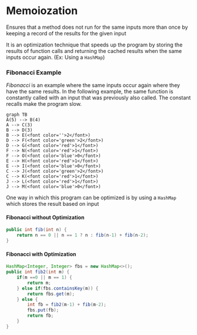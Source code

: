 # Memoiozation

Ensures that a method does not run for the same inputs more than once by keeping a record of the results for the given input

It is an optimization technique that speeds up the program by storing the results of function calls and returning the cached results when the same inputs occur again. (Ex: Using a `HashMap`)

### Fibonacci Example

*Fibonacci* is an example where the same inputs occur again where they have the same results. In the following example, the same function is constantly called with an input that was previously also called. The constant recalls make the program slow.

```mermaid
graph TB
A(5) --> B(4)
A --> C(3)
B --> D(3)
B --> E(<font color=''>2</font>)
D --> F(<font color='green'>2</font>)
D --> G(<font color='red'>1</font>)
F --> N(<font color='red'>1</font>)
F --> O(<font color='blue'>0</font>)
E --> H(<font color='red'>1</font>)
E --> I(<font color='blue'>0</font>)
C --> J(<font color='green'>2</font>)
C --> K(<font color='red'>1</font>)
J --> L(<font color='red'>1</font>)
J --> M(<font color='blue'>0</font>)
```



One way in which this program can be optimized is by using a `HashMap` which stores the result based on input

#### Fibonacci without Optimization

```java
public int fib(int n) {
    return n == 0 || n == 1 ? n : fib(n-1) + fib(n-2);
}
```

#### Fibonacci with Optimization

```java
HashMap<Integer, Integer> fbs = new HashMap<>();
public int fib2(int m) {
    if(m ==0 || m == 1) {
        return m;
    } else if(fbs.containsKey(m)) {
        return fbs.get(m);
    } else {
        int fb = fib2(m-1) + fib(m-2);
        fbs.put(fb);
        return fb;
    }   
}
```

